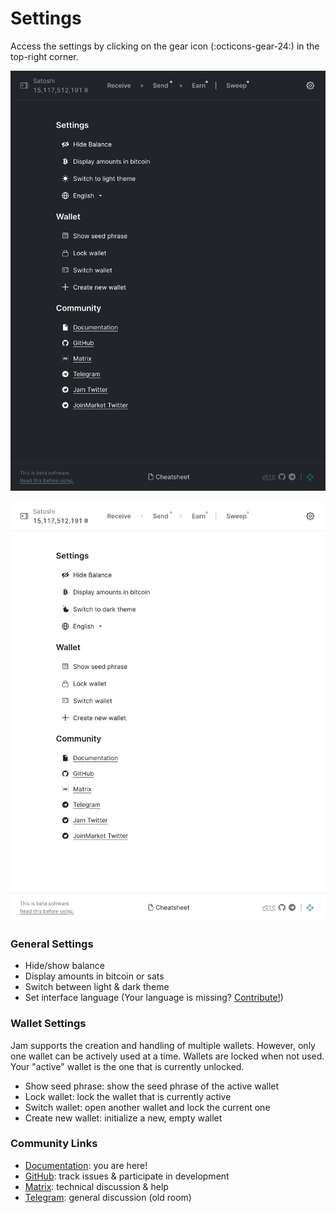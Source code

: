 # Settings

Access the settings by clicking on the gear icon (:octicons-gear-24:) in the top-right corner.

![](../assets/interface/settings.png#only-dark)

![](../assets/interface/settings-light.png#only-light)

### General Settings

- Hide/show balance
- Display amounts in bitcoin or sats
- Switch between light & dark theme
- Set interface language (Your language is missing? [Contribute!][translate])

[translate]: /contribute/#text

### Wallet Settings

Jam supports the creation and handling of multiple wallets. However, only one
wallet can be actively used at a time. Wallets are locked when not used. Your
"active" wallet is the one that is currently unlocked.

- Show seed phrase: show the seed phrase of the active wallet
- Lock wallet: lock the wallet that is currently active
- Switch wallet: open another wallet and lock the current one
- Create new wallet: initialize a new, empty wallet

### Community Links

- [Documentation](#): you are here!
- [GitHub](https://github.com/joinmarket-webui/jam/): track issues & participate in development
- [Matrix](https://matrix.to/#/%23jam:bitcoin.kyoto): technical discussion & help
- [Telegram](https://t.me/JoinMarketWebUI): general discussion (old room)